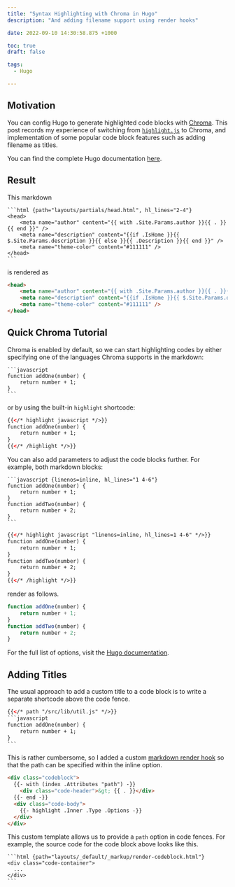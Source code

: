 ```yaml
---
title: "Syntax Highlighting with Chroma in Hugo"
description: "And adding filename support using render hooks"

date: 2022-09-10 14:30:58.875 +1000

toc: true
draft: false

tags:
  - Hugo

---
```


## Motivation

You can config Hugo to generate highlighted code blocks with [Chroma](https://github.com/alecthomas/chroma). This post records my experience of switching from [`highlight.js`](https://highlightjs.org/) to Chroma, and implementation of some popular code block features such as adding filename as titles.

You can find the complete Hugo documentation [here](https://gohugo.io/content-management/syntax-highlighting).

## Result

This markdown

`````
```html {path="layouts/partials/head.html", hl_lines="2-4"}
<head>
    <meta name="author" content="{{ with .Site.Params.author }}{{ . }}{{ end }}" />
    <meta name="description" content="{{if .IsHome }}{{ $.Site.Params.description }}{{ else }}{{ .Description }}{{ end }}" />
    <meta name="theme-color" content="#111111" />
</head>
```
`````

is rendered as

```html {path="layouts/partials/head.html", hl_lines="2-4"}
<head>
    <meta name="author" content="{{ with .Site.Params.author }}{{ . }}{{ end }}" />
    <meta name="description" content="{{if .IsHome }}{{ $.Site.Params.description }}{{ else }}{{ .Description }}{{ end }}" />
    <meta name="theme-color" content="#111111" />
</head>
```

## Quick Chroma Tutorial

Chroma is enabled by default, so we can start highlighting codes by either specifying one of the languages Chroma supports in the markdown:

`````
```javascript
function addOne(number) {
    return number + 1;
}
```
`````

or by using the built-in `highlight` shortcode:

```html
{{</* highlight javascript */>}}
function addOne(number) {
    return number + 1;
}
{{</* /highlight */>}}
```

You can also add parameters to adjust the code blocks further. For example, both markdown blocks:

`````
```javascript {linenos=inline, hl_lines="1 4-6"}
function addOne(number) {
    return number + 1;
}
function addTwo(number) {
    return number + 2;
}
```
`````

```html
{{</* highlight javascript "linenos=inline, hl_lines=1 4-6" */>}}
function addOne(number) {
    return number + 1;
}
function addTwo(number) {
    return number + 2;
}
{{</* /highlight */>}}
```

render as follows.

```javascript {linenos=inline, hl_lines="1 4-6"}
function addOne(number) {
    return number + 1;
}
function addTwo(number) {
    return number + 2;
}
```

For the full list of options, visit the [Hugo documentation](https://gohugo.io/functions/highlight/#options).


## Adding Titles

The usual approach to add a custom title to a code block is to write a separate shortcode above the code fence.

`````html
{{</* path "/src/lib/util.js" */>}}
```javascript
function addOne(number) {
    return number + 1;
}
```
`````

This is rather cumbersome, so I added a custom [markdown render hook](https://gohugo.io/templates/render-hooks/#render-hooks-for-code-blocks) so that the path can be specified within the inline option.

```html {path="layouts/_default/_markup/render-codeblock.html"}
<div class="codeblock">
  {{- with (index .Attributes "path") -}}
    <div class="code-header">&gt; {{ . }}</div>
  {{- end -}}
  <div class="code-body">
    {{- highlight .Inner .Type .Options -}}
  </div>
</div>
```

This custom template allows us to provide a `path` option in code fences. For example, the source code for the code block above looks like this.

`````
```html {path="layouts/_default/_markup/render-codeblock.html"}
<div class="code-container">
  ...
</div>
```
`````
